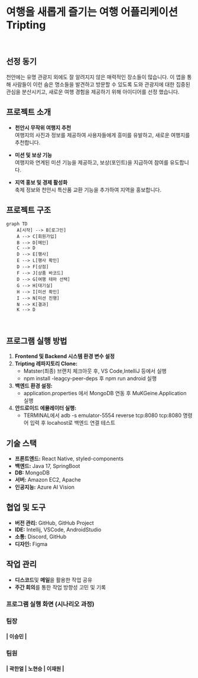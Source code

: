 # 여행을 새롭게 즐기는 여행 어플리케이션 Tripting

<br>

## 선정 동기
천안에는 유명 관광지 외에도 잘 알려지지 않은 매력적인 장소들이 많습니다.
이 앱을 통해 사람들이 이런 숨은 명소들을 발견하고 방문할 수 있도록 도와
관광지에 대한 집중된 관심을 분산시키고, 새로운 여행 경험을 제공하기 위해
아이디어를 선정 했습니다.

## 프로젝트 소개

- **천안시 무작위 여행지 추천**  
  여행지의 사진과 정보를 제공하여 사용자들에게 흥미를 유발하고, 새로운 여행지를 추천합니다.

- **미션 및 보상 기능**  
  여행지와 연계된 미션 기능을 제공하고, 보상(포인트)을 지급하여 참여를 유도합니다.

- **지역 홍보 및 경제 활성화**  
  축제 정보와 천안시 특산품 교환 기능을 추가하여 지역을 홍보합니다.

## 프로젝트 구조

```mermaid
graph TD
    A[시작] --> B[로그인]
    A --> C[회원가입]
    B --> D[메인]
    C --> D
    D --> E[행사]
    E --> L[행사 확인]
    D --> F[상점]
    F --> J[상품 바코드]
    D --> G[여행 테마 선택]
    G --> H[대기실]
    H --> I[미션 확인]
    I --> N[미션 진행]
    N --> K[결과]
    K --> D
```
<br>


## 프로그램 실행 방법

1. **Frontend 및 Backend 시스템 환경 변수 설정**
2. **Tripting 레파지토리 Clone:**
    - Matster(최종) 브랜치 체크아웃 후, VS Code,IntelliJ 등에서 실행
    - npm install -leagcy-peer-deps 후 npm run android 실행
3. **백엔드 환경 설정:**
    - application.properties 에서 MongoDB 연동 후 MuKGeine.Application 실행
4. **안드로이드 에뮬레이터 실행:**
    -   TERMINAL에서 adb -s emulator-5554 reverse tcp:8080 tcp:8080 명령어 입력 후 locahost로 백엔드 연결 테스트
 
## 기술 스택

- **프론트엔드:** React Native, styled-components
- **백엔드:** Java 17, SpringBoot
- **DB:** MongoDB
- **서버:** Amazon EC2, Apache
- **인공지능:** Azure AI Vision

## 협업 및 도구

- **버전 관리:** GitHub, GitHub Project
- **IDE:** Intellij, VSCode, AndroidStudio
- **소통:** Discord, GitHub
- **디자인:** Figma

## 작업 관리

- **디스코드**및 **메일**을 활용한 작업 공유
- **주간 회의**를 통한 작업 방향성 고민 및 기록

### 프로그램 실행 화면 (시나리오 과정)

### 팀장

#### | **이승민** |

### 팀원

#### | **곽한얼** | **노현승** | **이재원** |
